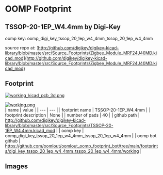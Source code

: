 # OOMP Footprint  
## TSSOP-20-1EP_W4.4mm  by Digi-Key  
  
oomp key: oomp_digi_key_tssop_20_1ep_w4_4mm_tssop_20_1ep_w4_4mm  
  
source repo at: [http://github.com/digikey/digikey-kicad-library/blob/master/src/Source_Footprints/Zigbee_Module_MRF24J40MD.kicad_mod](http://github.com/digikey/digikey-kicad-library/blob/master/src/Source_Footprints/Zigbee_Module_MRF24J40MD.kicad_mod)  
## Footprint  
  
[![working_kicad_pcb_3d.png](working_kicad_pcb_3d_600.png)](working_kicad_pcb_3d.png)  
  
[![working.png](working_600.png)](working.png)  
| name | value | 
| --- | --- | 
| footprint name | TSSOP-20-1EP_W4.4mm | 
| footprint description | None | 
| number of pads | 40 | 
| github path | http://github.com/digikey/digikey-kicad-library/blob/master/src/Source_Footprints/TSSOP-20-1EP_W4.4mm.kicad_mod | 
| oomp key | oomp_digi_key_tssop_20_1ep_w4_4mm_tssop_20_1ep_w4_4mm | 
| oomp bot github | https://github.com/oomlout/oomlout_oomp_footprint_bot/tree/main/footprints/digi_key_tssop_20_1ep_w4_4mm_tssop_20_1ep_w4_4mm/working | 
## Images  
